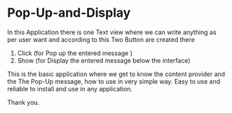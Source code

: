 # Pop-Up-and-Display

In this Application there is one Text view where we can write anything as per user want and according to this Two Button are created there 
1. Click (for Pop up the entered message )
2. Show  (for Display the entered message below the interface) 

This is the basic application where we get to know the content provider and the The Pop-Up message, how to use in very simple way.
Easy to use and reliable to install and use in any application.


Thank you.
